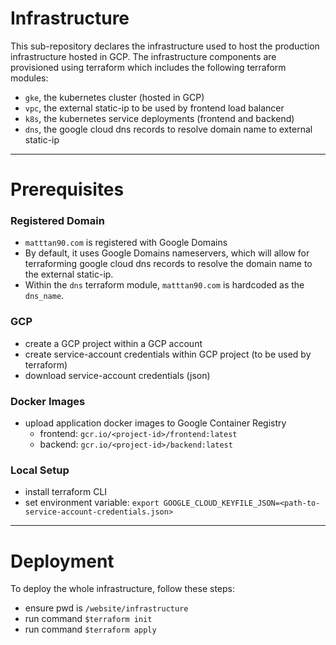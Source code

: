 # Infrastructure

This sub-repository declares the infrastructure used to host the production infrastructure hosted in GCP. The infrastructure components are provisioned using terraform which includes the following terraform modules:
- `gke`, the kubernetes cluster (hosted in GCP)
- `vpc`, the external static-ip to be used by frontend load balancer
- `k8s`, the kubernetes service deployments (frontend and backend)
- `dns`, the google cloud dns records to resolve domain name to external static-ip

---
# Prerequisites

### Registered Domain
- `matttan90.com` is registered with Google Domains
- By default, it uses Google Domains nameservers, which will allow for terraforming google cloud dns records to resolve the domain name to the external static-ip.
- Within the `dns` terraform module, `matttan90.com` is hardcoded as the `dns_name`.

### GCP
- create a GCP project within a GCP account
- create service-account credentials within GCP project (to be used by terraform)
- download service-account credentials (json)

### Docker Images
- upload application docker images to Google Container Registry
    - frontend: `gcr.io/<project-id>/frontend:latest`
    - backend: `gcr.io/<project-id>/backend:latest`

### Local Setup
- install terraform CLI
- set environment variable:
    `export GOOGLE_CLOUD_KEYFILE_JSON=<path-to-service-account-credentials.json>`

---
# Deployment

To deploy the whole infrastructure, follow these steps:
- ensure pwd is `/website/infrastructure`
- run command `$terraform init`
- run command `$terraform apply`
